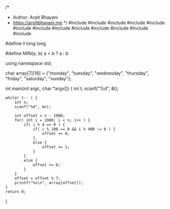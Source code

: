 /*
 *  Author: Arpit Bhayani
 *  https://arpitbhayani.me
 */
#include <cmath>
#include <cstdio>
#include <cstdlib>
#include <climits>
#include <deque>
#include <iostream>
#include <list>
#include <limits>
#include <map>
#include <queue>
#include <set>
#include <stack>
#include <vector>

#define ll long long

#define MIN(a, b) a < b ? a : b

using namespace std;

char array[7][16] = {"monday", "tuesday", "wednesday", "thursday", "friday", "saturday", "sunday"};

int main(int argc, char *argv[]) {
    int t;
    scanf("%d", &t);

    while( t-- ) {
        int n;
        scanf("%d", &n);

        int offset = n - 1900;
        for( int i = 1900; i < n; i++ ) {
            if( i % 4 == 0 ) {
                if( i % 100 == 0 && i % 400 != 0 ) {
                    offset += 0;
                }
                else {
                    offset += 1;
                }
            }
            else {
                offset += 0;
            }
        }
        offset = offset % 7;
        printf("%s\n", array[offset]);
    }
    return 0;
}
